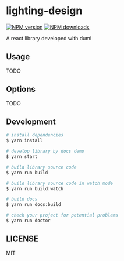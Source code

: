 # lighting-design

[![NPM version](https://img.shields.io/npm/v/lighting-design.svg?style=flat)](https://npmjs.org/package/lighting-design)
[![NPM downloads](http://img.shields.io/npm/dm/lighting-design.svg?style=flat)](https://npmjs.org/package/lighting-design)

A react library developed with dumi

## Usage

TODO

## Options

TODO

## Development

```bash
# install dependencies
$ yarn install

# develop library by docs demo
$ yarn start

# build library source code
$ yarn run build

# build library source code in watch mode
$ yarn run build:watch

# build docs
$ yarn run docs:build

# check your project for potential problems
$ yarn run doctor
```

## LICENSE

MIT
